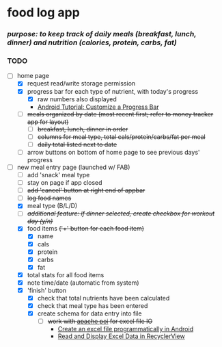 # food log app
### *purpose: to keep track of daily meals (breakfast, lunch, dinner) and nutrition (calories, protein, carbs, fat)*

### TODO
- [ ] home page
  - [x] request read/write storage permission
  - [x] progress bar for each type of nutrient, with today's progress
    - [x] raw numbers also displayed
    - [Android Tutorial: Customize a Progress Bar](https://www.youtube.com/watch?v=NKcSC60x2j0)
  - [ ] ~~meals organized by date (most recent first; refer to money tracker app for layout)~~
    - [ ] ~~breakfast, lunch, dinner in order~~
    - [ ] ~~columns for meal type, total cals/protein/carbs/fat per meal~~
    - [ ] ~~daily total listed next to date~~
  - [ ] arrow buttons on bottom of home page to see previous days' progress
- [ ] new meal entry page (launched w/ FAB)
  - [ ] add 'snack' meal type
  - [ ] stay on page if app closed
  - [ ] ~~add 'cancel' button at right end of appbar~~
  - [ ] ~~log food names~~
  - [x] meal type (B/L/D)
  - [ ] ~~*additional feature: if dinner selected, create checkbox for workout day (y/n)*~~
  - [x] food items ~~('+' button for each food item)~~
    - [x] name
    - [x] cals
    - [x] protein
    - [x] carbs
    - [x] fat
  - [x] total stats for all food items
  - [x] note time/date (automatic from system)
  - [x] 'finish' button
    - [x] check that total nutrients have been calculated
    - [x] check that meal type has been entered
    - [x] create schema for data entry into file
      - [ ] ~~work with [apache poi](https://github.com/centic9/poi-on-android) for excel file IO~~
        - [Create an excel file programmatically in Android](https://medium.com/@shahadat.shaki/create-an-excel-file-programmatically-in-android-d989f00e809f)
        - [Read and Display Excel Data in RecyclerView](https://www.youtube.com/watch?v=kxdVo4RH3nE&t=76s)
